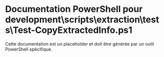 # Documentation PowerShell pour development\scripts\extraction\tests\Test-CopyExtractedInfo.ps1

Cette documentation est un placeholder et doit être générée par un outil PowerShell spécifique.
